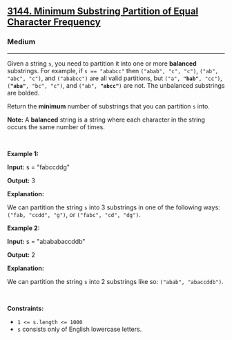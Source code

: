 <h2><a href="https://leetcode.com/problems/minimum-substring-partition-of-equal-character-frequency/">3144. Minimum Substring Partition of Equal Character Frequency</a></h2><h3>Medium</h3><hr><div bis_skin_checked="1"><p>Given a string <code>s</code>, you need to partition it into one or more <strong>balanced</strong> <span data-keyword="substring">substrings</span>. For example, if <code>s == "ababcc"</code> then <code>("abab", "c", "c")</code>, <code>("ab", "abc", "c")</code>, and <code>("ababcc")</code> are all valid partitions, but <code>("a", <strong>"bab"</strong>, "cc")</code>, <code>(<strong>"aba"</strong>, "bc", "c")</code>, and <code>("ab", <strong>"abcc"</strong>)</code> are not. The unbalanced substrings are bolded.</p>

<p>Return the <strong>minimum</strong> number of substrings that you can partition <code>s</code> into.</p>

<p><strong>Note:</strong> A <strong>balanced</strong> string is a string where each character in the string occurs the same number of times.</p>

<p>&nbsp;</p>
<p><strong class="example">Example 1:</strong></p>

<div class="example-block" bis_skin_checked="1">
<p><strong>Input:</strong> <span class="example-io">s = "fabccddg"</span></p>

<p><strong>Output:</strong> <span class="example-io">3</span></p>

<p><strong>Explanation:</strong></p>

<p>We can partition the string <code>s</code> into 3 substrings in one of the following ways: <code>("fab, "ccdd", "g")</code>, or <code>("fabc", "cd", "dg")</code>.</p>
</div>

<p><strong class="example">Example 2:</strong></p>

<div class="example-block" bis_skin_checked="1">
<p><strong>Input:</strong> <span class="example-io">s = "abababaccddb"</span></p>

<p><strong>Output:</strong> <span class="example-io">2</span></p>

<p><strong>Explanation:</strong></p>

<p>We can partition the string <code>s</code> into 2 substrings like so: <code>("abab", "abaccddb")</code>.</p>
</div>

<p>&nbsp;</p>
<p><strong>Constraints:</strong></p>

<ul>
	<li><code>1 &lt;= s.length &lt;= 1000</code></li>
	<li><code>s</code> consists only of English lowercase letters.</li>
</ul>
</div>